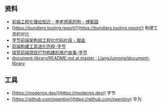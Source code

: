 ## 资料
- [前端工程化理论知识 - 李老师家的狗 - 博客园](https://www.cnblogs.com/stormliu/p/16320517.html)
- [https://bundlers.tooling.report/](https://bundlers.tooling.report/)  构建工具的对比 
- [字节前端架构组工程化代码片段 - 掘金](https://juejin.cn/post/7176935575302668346)
- [前端构建工具进化历程-字节](https://mp.weixin.qq.com/s/o8B8HAczZtIZM8V_HHwNqg)
- [探究前端项目打包构建的用户故事-字节](https://mp.weixin.qq.com/s/b1Q_IIyZoiu2kaFOzY3hxw)
- [document-library/README.md at master · LiangJunrong/document-library](https://github.com/LiangJunrong/document-library/blob/master/%E7%B3%BB%E5%88%97-%E9%9D%A2%E8%AF%95%E8%B5%84%E6%96%99/%E5%89%8D%E7%AB%AF%E5%B7%A5%E7%A8%8B%E5%8C%96/README.md)

## 工具

- [https://modernjs.dev/](https://modernjs.dev/) 字节
- [https://github.com/opentiny](https://github.com/opentiny)  华为
